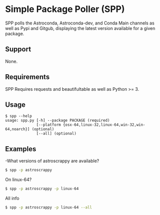 # Simple Package Poller (SPP)

SPP polls the Astroconda, Astroconda-dev, and Conda Main channels as well as Pypi and Gitgub, displaying the latest version available for a given package.

## Support

None.

## Requirements

SPP Requires requests and beautifultable as well as Python >= 3.

## Usage

```
$ spp --help
usage: spp.py [-h] --package PACKAGE (required)
              [--platform {osx-64,linux-32,linux-64,win-32,win-64,noarch}] (optional)
              [--all] (optional)
```


## Examples

-What versions of astroscrappy are available?

```bash
$ spp -p astroscrappy
```

On linux-64?

```bash
$ spp -p astroscrappy -p linux-64
```

All info

```bash
$ spp -p astroscrappy -p linux-64 --all
```
